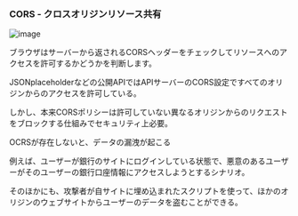 ### CORS - クロスオリジンリソース共有

![image](https://github.com/user-attachments/assets/d6f449b0-0bbc-4b0f-b174-c9782c9f329f)

ブラウザはサーバーから返されるCORSヘッダーをチェックしてリソースへのアクセスを許可するかどうかを判断します。

JSONplaceholderなどの公開APIではAPIサーバーのCORS設定ですべてのオリジンからのアクセスを許可している。

しかし、本来CORSポリシーは許可していない異なるオリジンからのリクエストをブロックする仕組みでセキュリティ上必要。

OCRSが存在しないと、データの漏洩が起こる

例えば、ユーザーが銀行のサイトにログインしている状態で、悪意のあるユーザーがそのユーザーの銀行口座情報にアクセスしようとするシナリオ。

そのほかにも、攻撃者が自サイトに埋め込まれたスクリプトを使って、ほかのオリジンのウェブサイトからユーザーのデータを盗むことができる。
